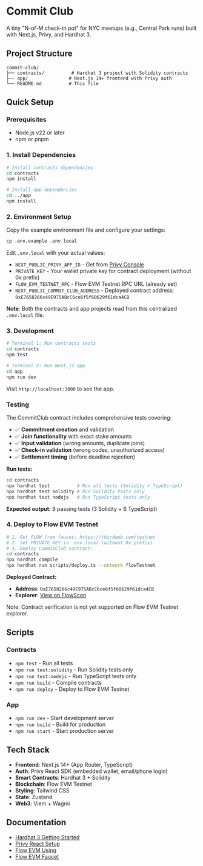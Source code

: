# Commit Club

A tiny "N-of-M check-in pot" for NYC meetups (e.g., Central Park runs) built with Next.js, Privy, and Hardhat 3.

## Project Structure

```
commit-club/
├── contracts/          # Hardhat 3 project with Solidity contracts
├── app/               # Next.js 14+ frontend with Privy auth
└── README.md          # This file
```

## Quick Setup

### Prerequisites

- Node.js v22 or later
- npm or pnpm

### 1. Install Dependencies

```bash
# Install contracts dependencies
cd contracts
npm install

# Install app dependencies  
cd ../app
npm install
```

### 2. Environment Setup

Copy the example environment file and configure your settings:

```bash
cp .env.example .env.local
```

Edit `.env.local` with your actual values:
- `NEXT_PUBLIC_PRIVY_APP_ID` - Get from [Privy Console](https://console.privy.io/)
- `PRIVATE_KEY` - Your wallet private key for contract deployment (without 0x prefix)
- `FLOW_EVM_TESTNET_RPC` - Flow EVM Testnet RPC URL (already set)
- `NEXT_PUBLIC_COMMIT_CLUB_ADDRESS` - Deployed contract address: `0xE7658266c49E975ABcC6ce6f5f60629f61dca4CB`

**Note**: Both the contracts and app projects read from this centralized `.env.local` file.

### 3. Development

```bash
# Terminal 1: Run contracts tests
cd contracts
npm test

# Terminal 2: Run Next.js app
cd app
npm run dev
```

Visit `http://localhost:3000` to see the app.

### Testing

The CommitClub contract includes comprehensive tests covering:

- ✅ **Commitment creation** and validation
- ✅ **Join functionality** with exact stake amounts
- ✅ **Input validation** (wrong amounts, duplicate joins)
- ✅ **Check-in validation** (wrong codes, unauthorized access)
- ✅ **Settlement timing** (before deadline rejection)

**Run tests:**
```bash
cd contracts
npx hardhat test          # Run all tests (Solidity + TypeScript)
npx hardhat test solidity # Run Solidity tests only
npx hardhat test nodejs   # Run TypeScript tests only
```

**Expected output:** 9 passing tests (3 Solidity + 6 TypeScript)

### 4. Deploy to Flow EVM Testnet

```bash
# 1. Get FLOW from faucet: https://thirdweb.com/testnet
# 2. Set PRIVATE_KEY in .env.local (without 0x prefix)
# 3. Deploy CommitClub contract:
cd contracts
npx hardhat compile
npx hardhat run scripts/deploy.ts --network flowTestnet
```

**Deployed Contract:**
- **Address**: `0xE7658266c49E975ABcC6ce6f5f60629f61dca4CB`
- **Explorer**: [View on FlowScan](https://evm-testnet.flowscan.io/address/0xE7658266c49E975ABcC6ce6f5f60629f61dca4CB)

Note: Contract verification is not yet supported on Flow EVM Testnet explorer.

## Scripts

### Contracts
- `npm test` - Run all tests
- `npm run test:solidity` - Run Solidity tests only
- `npm run test:nodejs` - Run TypeScript tests only
- `npm run build` - Compile contracts
- `npm run deploy` - Deploy to Flow EVM Testnet

### App
- `npm run dev` - Start development server
- `npm run build` - Build for production
- `npm run start` - Start production server

## Tech Stack

- **Frontend**: Next.js 14+ (App Router, TypeScript)
- **Auth**: Privy React SDK (embedded wallet, email/phone login)
- **Smart Contracts**: Hardhat 3 + Solidity
- **Blockchain**: Flow EVM Testnet
- **Styling**: Tailwind CSS
- **State**: Zustand
- **Web3**: Viem + Wagmi

## Documentation

- [Hardhat 3 Getting Started](https://hardhat.org/docs/getting-started)
- [Privy React Setup](https://docs.privy.io/basics/react/setup)
- [Flow EVM Using](https://developers.flow.com/evm/using)
- [Flow EVM Faucet](https://developers.flow.com/evm/faucet)